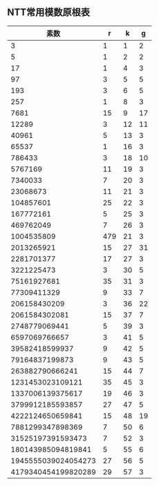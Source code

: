 ## NTT常用模数原根表
素数 | r | k | g |
-|-|-|-
3 | 1 | 1 | 2 |
5 | 1 | 2 | 2 |
17 | 1 | 4 | 3 |
97 | 3 | 5 | 5 |
193 | 3 | 6 | 5 |
257 | 1 | 8 | 3 |
7681 | 15 | 9 | 17 |
12289 | 3 | 12 | 11 |
40961 | 5 | 13 | 3 |
65537 | 1 | 16 | 3 |
786433 | 3 | 18 | 10 |
5767169 | 11 | 19 | 3 |
7340033 | 7 | 20 | 3 |
23068673 | 11 | 21 | 3 |
104857601 | 25 | 22 | 3 |
167772161 | 5 | 25 | 3 |
469762049 | 7 | 26 | 3 |
1004535809 | 479 | 21 | 3 |
2013265921 | 15 | 27 | 31 |
2281701377 | 17 | 27 | 3 |
3221225473 | 3 | 30 | 5 |
75161927681 | 35 | 31 | 3 |
77309411329 | 9 | 33 | 7 |
206158430209 | 3 | 36 | 22 |
2061584302081 | 15 | 37 | 7 |
2748779069441 | 5 | 39 | 3 |
6597069766657 | 3 | 41 | 5 |
39582418599937 | 9 | 42 | 5 |
79164837199873 | 9 | 43 | 5 |
263882790666241 | 15 | 44 | 7 |
1231453023109121 | 35 | 45 | 3 |
1337006139375617 | 19 | 46 | 3 |
3799912185593857 | 27 | 47 | 5 |
4222124650659841 | 15 | 48 | 19 |
7881299347898369 | 7 | 50 | 6 |
31525197391593473 | 7 | 52 | 3 |
180143985094819841 | 5 | 55 | 6 |
1945555039024054273 | 27 | 56 | 5 |
4179340454199820289 | 29 | 57 | 3 |
